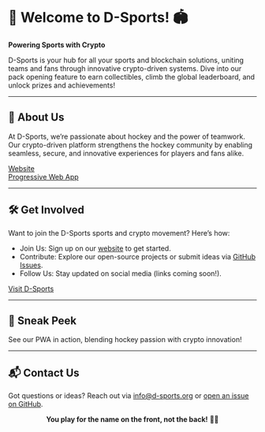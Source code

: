 # 🏒 Welcome to D-Sports! 🏟️

**Powering Sports with Crypto**

D-Sports is your hub for all your sports and blockchain solutions, uniting teams and fans through innovative crypto-driven systems. Dive into our pack opening feature to earn collectibles, climb the global leaderboard, and unlock prizes and achievements!

---

## 🌟 About Us

At D-Sports, we’re passionate about hockey and the power of teamwork. Our crypto-driven platform strengthens the hockey community by enabling seamless, secure, and innovative experiences for players and fans alike.

[Website](https://d-sports.org)  
[Progressive Web App](https://app.d-sports.org)

---

## 🛠️ Get Involved

Want to join the D-Sports sports and crypto movement? Here’s how:

* Join Us: Sign up on our [website](https://d-sports.org) to get started.
* Contribute: Explore our open-source projects or submit ideas via [GitHub Issues](https://github.com/d-sports/issues).
* Follow Us: Stay updated on social media (links coming soon!).

[Visit D-Sports](https://d-sports.org)

---

## 🎥 Sneak Peek

See our PWA in action, blending hockey passion with crypto innovation!

---

## 📬 Contact Us

Got questions or ideas? Reach out via [info@d-sports.org](mailto:info@d-sports.org) or [open an issue on GitHub](https://github.com/d-sports/issues).

<div align="center">
  <p><strong>You play for the name on the front, not the back!</strong> 🏒💪</p>
</div>
